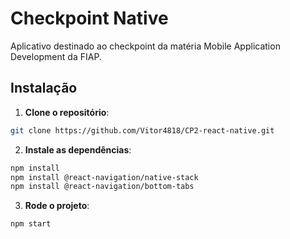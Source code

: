 
# Checkpoint Native

Aplicativo destinado ao checkpoint da matéria Mobile Application Development da FIAP.

## Instalação

1. **Clone o repositório**:

```bash
git clone https://github.com/Vitor4818/CP2-react-native.git
```

2. **Instale as dependências**:

```bash
npm install
npm install @react-navigation/native-stack
npm install @react-navigation/bottom-tabs
```

3. **Rode o projeto**:

```bash
npm start
```

